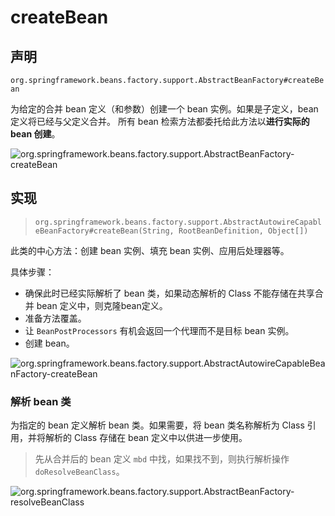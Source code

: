 # createBean

## 声明

`org.springframework.beans.factory.support.AbstractBeanFactory#createBean`

为给定的合并 bean 定义（和参数）创建一个 bean 实例。如果是子定义，bean 定义将已经与父定义合并。
所有 bean 检索方法都委托给此方法以**进行实际的 bean 创建**。

![org.springframework.beans.factory.support.AbstractBeanFactory-createBean](images\org.springframework.beans.factory.support.AbstractBeanFactory-createBean.png)

## 实现

> `org.springframework.beans.factory.support.AbstractAutowireCapableBeanFactory#createBean(String, RootBeanDefinition, Object[])`

此类的中心方法：创建 bean 实例、填充 bean 实例、应用后处理器等。

具体步骤：

* 确保此时已经实际解析了 bean 类，如果动态解析的 Class 不能存储在共享合并 bean 定义中，则克隆bean定义。
* 准备方法覆盖。
* 让 `BeanPostProcessors` 有机会返回一个代理而不是目标 bean 实例。
* 创建 bean。

![org.springframework.beans.factory.support.AbstractAutowireCapableBeanFactory-createBean](images\org.springframework.beans.factory.support.AbstractAutowireCapableBeanFactory-createBean.png)

### 解析 bean 类

为指定的 bean 定义解析 bean 类。如果需要，将 bean 类名称解析为 Class 引用，并将解析的 Class 存储在 bean 定义中以供进一步使用。

> 先从合并后的 bean 定义 `mbd` 中找，如果找不到，则执行解析操作 `doResolveBeanClass`。

![org.springframework.beans.factory.support.AbstractBeanFactory-resolveBeanClass](G:\文档工具\docsify\study-notes\编程语言\Java\Javalang\Spring生态系统\modules\spring-beans\images\org.springframework.beans.factory.support.AbstractBeanFactory-resolveBeanClass.png)